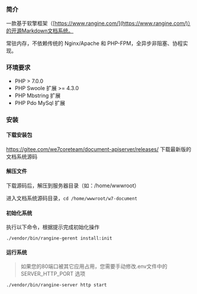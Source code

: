 ### 简介

一款基于软擎框架（[https://www.rangine.com/](https://www.rangine.com/)）的开源Markdown文档系统。

常驻内存，不依赖传统的 Nginx/Apache 和 PHP-FPM，全异步非阻塞、协程实现。

### 环境要求

  * PHP > 7.0.0
  * PHP Swoole 扩展 >= 4.3.0
  * PHP Mbstring 扩展
  * PHP Pdo MySql 扩展

### 安装

#### 下载安装包

https://gitee.com/we7coreteam/document-apiserver/releases/ 下载最新版的文档系统源码

#### 解压文件

下载源码后，解压到服务器目录（如：/home/wwwroot）

进入文档系统源码目录，```cd /home/wwwroot/w7-document```

#### 初始化系统

执行以下命令，根据提示完成初始化操作

```
./vendor/bin/rangine-gerent install:init
```

#### 运行系统

> 如果您的80端口被其它应用占用，您需要手动修改.env文件中的 SERVER_HTTP_PORT 选项

```
./vendor/bin/rangine-server http start
```









